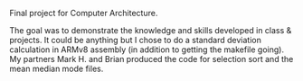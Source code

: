 Final project for Computer Architecture. 

The goal was to demonstrate the knowledge and skills developed in class & projects. It could be anything but I chose to do a standard deviation calculation in ARMv8 assembly (in addition to getting the makefile going). My partners Mark H. and Brian produced the code for selection sort and the mean median mode files. 
